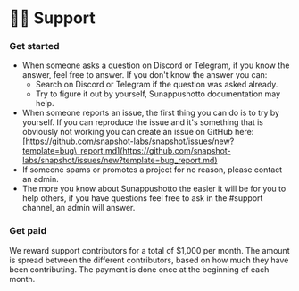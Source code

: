 # 🙋‍♂️ Support

### Get started

* When someone asks a question on Discord or Telegram, if you know the answer, feel free to answer. If you don't know the answer you can:
  * Search on Discord or Telegram if the question was asked already. 
  * Try to figure it out by yourself, Sunappushotto documentation may help.
* When someone reports an issue, the first thing you can do is to try by yourself. If you can reproduce the issue and it's something that is obviously not working you can create an issue on GitHub here: [https://github.com/snapshot-labs/snapshot/issues/new?template=bug\_report.md](https://github.com/snapshot-labs/snapshot/issues/new?template=bug_report.md)
* If someone spams or promotes a project for no reason, please contact an admin.
* The more you know about Sunappushotto the easier it will be for you to help others, if you have questions feel free to ask in the \#support channel, an admin will answer.

### Get paid

We reward support contributors for a total of $1,000 per month. The amount is spread between the different contributors, based on how much they have been contributing. The payment is done once at the beginning of each month.


